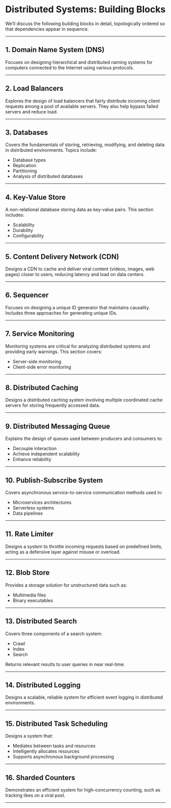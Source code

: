 # Distributed Systems: Building Blocks

We’ll discuss the following building blocks in detail, topologically ordered so that dependencies appear in sequence.

---

## 1. Domain Name System (DNS)

Focuses on designing hierarchical and distributed naming systems for computers connected to the Internet using various protocols.

---

## 2. Load Balancers

Explores the design of load balancers that fairly distribute incoming client requests among a pool of available servers. They also help bypass failed servers and reduce load.

---

## 3. Databases

Covers the fundamentals of storing, retrieving, modifying, and deleting data in distributed environments. Topics include:
- Database types
- Replication
- Partitioning
- Analysis of distributed databases

---

## 4. Key-Value Store

A non-relational database storing data as key-value pairs. This section includes:
- Scalability
- Durability
- Configurability

---

## 5. Content Delivery Network (CDN)

Designs a CDN to cache and deliver viral content (videos, images, web pages) closer to users, reducing latency and load on data centers.

---

## 6. Sequencer

Focuses on designing a unique ID generator that maintains causality. Includes three approaches for generating unique IDs.

---

## 7. Service Monitoring

Monitoring systems are critical for analyzing distributed systems and providing early warnings. This section covers:
- Server-side monitoring
- Client-side error monitoring

---

## 8. Distributed Caching

Designs a distributed caching system involving multiple coordinated cache servers for storing frequently accessed data.

---

## 9. Distributed Messaging Queue

Explains the design of queues used between producers and consumers to:
- Decouple interaction
- Achieve independent scalability
- Enhance reliability

---

## 10. Publish-Subscribe System

Covers asynchronous service-to-service communication methods used in:
- Microservices architectures
- Serverless systems
- Data pipelines

---

## 11. Rate Limiter

Designs a system to throttle incoming requests based on predefined limits, acting as a defensive layer against misuse or overload.

---

## 12. Blob Store

Provides a storage solution for unstructured data such as:
- Multimedia files
- Binary executables

---

## 13. Distributed Search

Covers three components of a search system:
- Crawl
- Index
- Search

Returns relevant results to user queries in near real-time.

---

## 14. Distributed Logging

Designs a scalable, reliable system for efficient event logging in distributed environments.

---

## 15. Distributed Task Scheduling

Designs a system that:
- Mediates between tasks and resources
- Intelligently allocates resources
- Supports asynchronous background processing

---

## 16. Sharded Counters

Demonstrates an efficient system for high-concurrency counting, such as tracking likes on a viral post.

---
